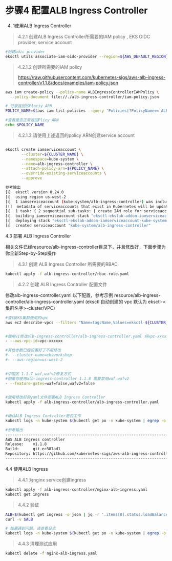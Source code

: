 # 步骤4 配置ALB Ingress Controller

4. 1使用ALB Ingress Controller

> 4.2.1 创建ALB Ingress Controller所需要的IAM policy , EKS OIDC provider, service account

```bash
#创建odic provider
eksctl utils associate-iam-oidc-provider --region=${AWS_DEFAULT_REGION} --cluster=${CLUSTER_NAME}  --approve

```

> 4.2.1.2 创建所需要的IAM policy
> 
>https://raw.githubusercontent.com/kubernetes-sigs/aws-alb-ingress-controller/v1.1.8/docs/examples/iam-policy.json
```bash
aws iam create-policy --policy-name ALBIngressControllerIAMPolicy \
  --policy-document file://./alb-ingress-controller/iam-policy.json 

# 记录返回的Plociy ARN
POLICY_NAME=$(aws iam list-policies --query 'Policies[?PolicyName==`ALBIngressControllerIAMPolicy`].Arn' --output text )

#查看是否正常返回Plicy ARN 
echo $POLICY_NAME

```

>4.2.1.3 请使用上述返回的policy ARN创建service account

```bash

eksctl create iamserviceaccount \
       --cluster=${CLUSTER_NAME} \
       --namespace=kube-system \
       --name=alb-ingress-controller \
       --attach-policy-arn=${POLICY_NAME} \
       --override-existing-serviceaccounts \
       --approve

参考输出
[ℹ]  eksctl version 0.24.0
[ℹ]  using region us-west-2
[ℹ]  1 iamserviceaccount (kube-system/alb-ingress-controller) was included (based on the include/exclude rules)
[!]  metadata of serviceaccounts that exist in Kubernetes will be updated, as --override-existing-serviceaccounts was set
[ℹ]  1 task: { 2 sequential sub-tasks: { create IAM role for serviceaccount "kube-system/alb-ingress-controller", create serviceaccount "kube-system/alb-ingress-controller" } }
[ℹ]  building iamserviceaccount stack "eksctl-ekslab-addon-iamserviceaccount-kube-system-alb-ingress-controller"
[ℹ]  deploying stack "eksctl-ekslab-addon-iamserviceaccount-kube-system-alb-ingress-controller"
[ℹ]  created serviceaccount "kube-system/alb-ingress-controller"
```



4.3 部署 ALB Ingress Controller

 相关文件已经resource/alb-ingress-controller目录下，并且修改好，下面步骤为你全新Step-by-Step操作

 >4.3.1 创建 ALB Ingress Controller 所需要的RBAC

 ```bash
 kubectl apply -f alb-ingress-controller/rbac-role.yaml
 
 ```

>4.2.2 创建 ALB Ingress Controller 配置文件

 修改alb-ingress-controller.yaml 以下配置，参考示例 resource/alb-ingress-controller/alb-ingress-controller.yaml
(eksctl 自动创建的 vpc 默认为 eksctl-<集群名字>-cluster/VPC)

  ```bash
 #查找EKS集群使用的vpc
 aws ec2 describe-vpcs --filters "Name=tag:Name,Values=eksctl-${CLUSTER_NAME}-cluster/VPC" --query "Vpcs[0].VpcId" --out text
 
  
  #使用vi修改alb-ingress-controller/alb-ingress-controller.yaml 将vpc-xxxxxx替换成上面查询回来的vpc id
  - --aws-vpc-id=vpc-xxxxxx  
  
  #其他参数已经设置好了不用修改
  #- --cluster-name=eksworkshop
  #- --aws-region=us-west-2
              
  
  #中国区 1.1.7 waf,wafv2修复方式
  #如果你使用alb-ingress-controller 1.1.8 需要禁用waf,wafv2
  - --feature-gates=waf=false,wafv2=false

             
 #使用修改好的yaml文件部署ALB Ingress Controller
 kubectl apply -f alb-ingress-controller/alb-ingress-controller.yaml

 
 #确认ALB Ingress Controller是否工作
 kubectl logs -n kube-system $(kubectl get po -n kube-system | egrep -o alb-ingress[a-zA-Z0-9-]+)

 #参考输出
-------------------------------------------------------------------------------
AWS ALB Ingress controller
  Release:    v1.1.8
  Build:      git-ec387ad1
  Repository: https://github.com/kubernetes-sigs/aws-alb-ingress-controller.git
-------------------------------------------------------------------------------
  ```


 4.4 使用ALB Ingress   
>4.4.1 为nginx service创建ingress

```bash
kubectl apply -f alb-ingress-controller/nginx-alb-ingress.yaml
kubectl get ingress
```

>4.4.2 验证

```bash
ALB=$(kubectl get ingress -o json | jq -r '.items[0].status.loadBalancer.ingress[].hostname')
curl -v $ALB

# 如果遇到问题，请查看日志
kubectl logs -n kube-system $(kubectl get po -n kube-system | egrep -o alb-ingress[a-zA-Z0-9-]+)
```

> 4.4.3 清理测试应用
```bash
kubectl delete -f nginx-alb-ingress.yaml
```

